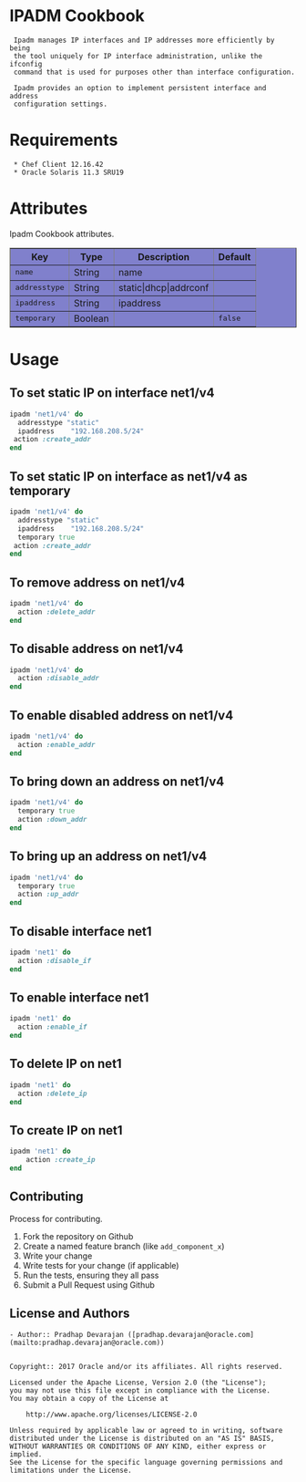 IPADM Cookbook
==============
 
     Ipadm manages IP interfaces and IP addresses more efficiently by being
     the tool uniquely for IP interface administration, unlike the ifconfig 
     command that is used for purposes other than interface configuration.

     Ipadm provides an option to implement persistent interface and address
     configuration settings.


Requirements
============

     * Chef Client 12.16.42
     * Oracle Solaris 11.3 SRU19


Attributes
==========

Ipadm Cookbook attributes.

<table border="1" bgcolor="#8080cc">
  <tr>
    <th>Key</th>
    <th>Type</th>
    <th>Description</th>
    <th>Default</th>
  </tr>
  <tr>
    <td><tt>name</tt></td>
    <td>String</td>
    <td>name</td>
    <td><tt></tt></td>
  </tr>
  <tr>
    <td><tt>addresstype</tt></td>
    <td>String</td>
    <td>static|dhcp|addrconf</td>
    <td><tt></tt></td>
  </tr>
  <tr>
    <td><tt>ipaddress</tt></td>
    <td>String</td>
    <td>ipaddress</td>
    <td><tt></tt></td>
  </tr>
  <tr>
    <td><tt>temporary</tt></td>
    <td>Boolean</td>
    <td></td> 
    <td><tt>false</tt></td>
  </tr>
</table>


Usage
=====


To set static IP on interface net1/v4
-------------------------------------
```ruby
ipadm 'net1/v4' do
  addresstype "static"
  ipaddress    "192.168.208.5/24"
 action :create_addr
end
```

To set static IP on interface as net1/v4 as temporary
-----------------------------------------------------
```ruby
ipadm 'net1/v4' do
  addresstype "static"
  ipaddress    "192.168.208.5/24"
  temporary true
 action :create_addr
end
```

To remove address on net1/v4
------------------------------
```ruby
ipadm 'net1/v4' do
  action :delete_addr
end
```

To disable address on net1/v4
-----------------------------
```ruby
ipadm 'net1/v4' do
  action :disable_addr
end
```
To enable disabled address on net1/v4 
-------------------------------------
```ruby
ipadm 'net1/v4' do
  action :enable_addr
end
```
To bring down an address on net1/v4
-------------------------------------
```ruby
ipadm 'net1/v4' do
  temporary true
  action :down_addr
end
```
To bring up an address on net1/v4
---------------------------------
```ruby
ipadm 'net1/v4' do
  temporary true
  action :up_addr
end
```
To disable interface net1
-------------------------
```ruby
ipadm 'net1' do
  action :disable_if
end
```
To enable interface net1
-------------------------
```ruby
ipadm 'net1' do
  action :enable_if
end
```
To delete IP on net1
---------------------
```ruby
ipadm 'net1' do
  action :delete_ip
end
```
To create IP on net1
--------------------
```ruby
ipadm 'net1' do
    action :create_ip
end
```

Contributing
------------
Process for contributing.

1. Fork the repository on Github
2. Create a named feature branch (like `add_component_x`)
3. Write your change
4. Write tests for your change (if applicable)
5. Run the tests, ensuring they all pass
6. Submit a Pull Request using Github
     
License and Authors
-------------------
```text
- Author:: Pradhap Devarajan ([pradhap.devarajan@oracle.com](mailto:pradhap.devarajan@oracle.com))


Copyright:: 2017 Oracle and/or its affiliates. All rights reserved.

Licensed under the Apache License, Version 2.0 (the "License");
you may not use this file except in compliance with the License.
You may obtain a copy of the License at

    http://www.apache.org/licenses/LICENSE-2.0

Unless required by applicable law or agreed to in writing, software
distributed under the License is distributed on an "AS IS" BASIS,
WITHOUT WARRANTIES OR CONDITIONS OF ANY KIND, either express or implied.
See the License for the specific language governing permissions and
limitations under the License.
```

